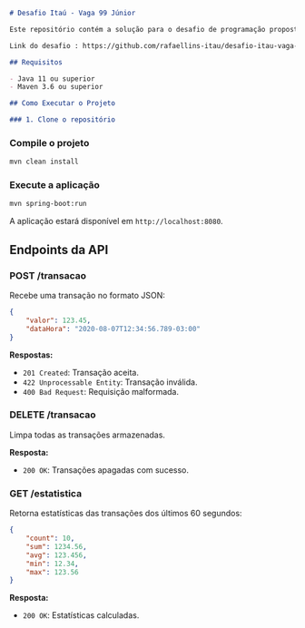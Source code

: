 ```markdown
# Desafio Itaú - Vaga 99 Júnior

Este repositório contém a solução para o desafio de programação proposto pelo Itaú Unibanco para a vaga de desenvolvedor júnior. A aplicação é uma API REST que recebe transações e retorna estatísticas sobre essas transações.

Link do desafio : https://github.com/rafaellins-itau/desafio-itau-vaga-99-junior

## Requisitos

- Java 11 ou superior
- Maven 3.6 ou superior

## Como Executar o Projeto

### 1. Clone o repositório

```

### Compile o projeto

```bash
mvn clean install
```

### Execute a aplicação

```bash
mvn spring-boot:run
```

A aplicação estará disponível em `http://localhost:8080`.

## Endpoints da API

### POST /transacao

Recebe uma transação no formato JSON:

```json
{
    "valor": 123.45,
    "dataHora": "2020-08-07T12:34:56.789-03:00"
}
```

**Respostas:**
- `201 Created`: Transação aceita.
- `422 Unprocessable Entity`: Transação inválida.
- `400 Bad Request`: Requisição malformada.

### DELETE /transacao

Limpa todas as transações armazenadas.

**Resposta:**
- `200 OK`: Transações apagadas com sucesso.

### GET /estatistica

Retorna estatísticas das transações dos últimos 60 segundos:

```json
{
    "count": 10,
    "sum": 1234.56,
    "avg": 123.456,
    "min": 12.34,
    "max": 123.56
}
```

**Resposta:**
- `200 OK`: Estatísticas calculadas.


